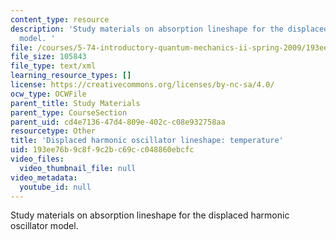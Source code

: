 ```yaml
---
content_type: resource
description: 'Study materials on absorption lineshape for the displaced harmonic oscillator
  model. '
file: /courses/5-74-introductory-quantum-mechanics-ii-spring-2009/193ee76b9c8f9c2bc69cc048860ebcfc_MIT5_74s09_study04.xmcd
file_size: 105843
file_type: text/xml
learning_resource_types: []
license: https://creativecommons.org/licenses/by-nc-sa/4.0/
ocw_type: OCWFile
parent_title: Study Materials
parent_type: CourseSection
parent_uid: cd4e7136-47d4-809e-402c-c08e932758aa
resourcetype: Other
title: 'Displaced harmonic oscillator lineshape: temperature'
uid: 193ee76b-9c8f-9c2b-c69c-c048860ebcfc
video_files:
  video_thumbnail_file: null
video_metadata:
  youtube_id: null
---
```

Study materials on absorption lineshape for the displaced harmonic oscillator model. 